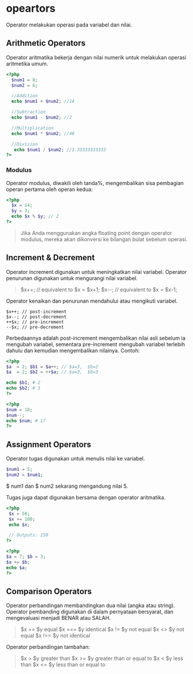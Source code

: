 # opeartors 

Operator melakukan operasi pada variabel dan nilai.

## Arithmetic Operators
Operator aritmatika bekerja dengan nilai numerik untuk melakukan operasi aritmetika umum.

```php
<?php
  $num1 = 8;
  $num2 = 6;

  //Addition
  echo $num1 + $num2; //14

  //Subtraction
  echo $num1 - $num2; //2

  //Multiplication
  echo $num1 * $num2; //48

  //Division
   echo $num1 / $num2; //1.33333333333
?>
```

### Modulus

Operator modulus, diwakili oleh tanda%, mengembalikan sisa pembagian operan pertama oleh operan kedua:

```php
<?php
  $x = 14;
  $y = 3;
  echo $x % $y; // 2
?>
```

> Jika Anda menggunakan angka floating point dengan operator modulus, mereka akan dikonversi ke bilangan bulat sebelum operasi.

## Increment & Decrement

Operator increment digunakan untuk meningkatkan nilai variabel.
Operator penurunan digunakan untuk mengurangi nilai variabel.

> $x++; // equivalent to $x = $x+1;
> $x--; // equivalent to $x = $x-1;


Operator kenaikan dan penurunan mendahului atau mengikuti variabel.

```
$x++; // post-increment 
$x--; // post-decrement 
++$x; // pre-increment 
--$x; // pre-decrement
```


Perbedaannya adalah post-increment mengembalikan nilai asli sebelum ia mengubah variabel, sementara pre-increment mengubah variabel terlebih dahulu dan kemudian mengembalikan nilainya.
Contoh:
```php
<?php
$a  = 2; $b1 = $a++; // $a=3,  $b=2
$a  = 2; $b2 = ++$a; // $a=3,  $b=3

echo $b1; # 2
echo $b2; # 3
?>
```

```php
<?php  
$num = 18; 
$num--;
echo $num; # 17
?>
```

## Assignment Operators

Operator tugas digunakan untuk menulis nilai ke variabel.
```php
$num1 = 5;
$num2 = $num1;
```

$ num1 dan $ num2 sekarang mengandung nilai 5.

Tugas juga dapat digunakan bersama dengan operator aritmatika.
```php
<?php
 $x = 50;
 $x += 100;
 echo $x;

 // Outputs: 150
?> 
```

```php
<?php 
$a = 7; $b = 3; 
$a += $b;
echo $a;
?>
```

## Comparison Operators

Operator perbandingan membandingkan dua nilai (angka atau string).
Operator pembanding digunakan di dalam pernyataan bersyarat, dan mengevaluasi menjadi BENAR atau SALAH.

> $x == $y  equal
> $x === $y identical
> $x != $y not equal
> $x <> $y not equal
> $x !== $y not identical


Operator perbandingan tambahan:

> $x > $y greater than
> $x >= $y greater than or equal to
> $x < $y less than 
> $x <= $y less than or equal to
 
